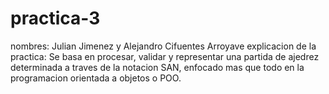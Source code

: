 # practica-3
nombres: Julian Jimenez y Alejandro Cifuentes Arroyave 
explicacion de la practica: Se basa en procesar, validar y representar una partida de ajedrez determinada a traves de la notacion SAN, enfocado mas que todo en la programacion orientada a objetos o POO.
